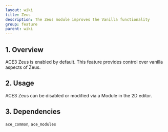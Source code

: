 ```yaml
---
layout: wiki
title: Zeus
description: The Zeus module improves the Vanilla functionality
group: feature
parent: wiki
---
```


## 1. Overview
ACE3 Zeus is enabled by default. This feature provides control over vanilla aspects of Zeus.

## 2. Usage
ACE3 Zeus can be disabled or modified via a Module in the 2D editor.

## 3. Dependencies
`ace_common`, `ace_modules`
